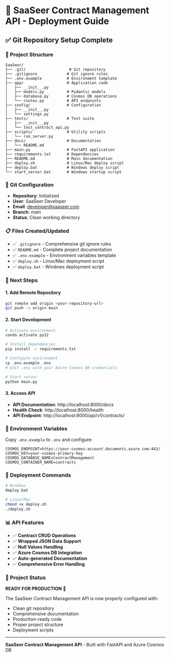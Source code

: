 # 🚀 SaaSeer Contract Management API - Deployment Guide

## ✅ Git Repository Setup Complete

### 📁 Project Structure
```
SaaSeer/
├── .git/                   # Git repository
├── .gitignore             # Git ignore rules
├── .env.example           # Environment template
├── app/                   # Application code
│   ├── __init__.py
│   ├── models.py          # Pydantic models
│   ├── database.py        # Cosmos DB operations
│   └── routes.py          # API endpoints
├── config/                # Configuration
│   ├── __init__.py
│   └── settings.py
├── tests/                 # Test suite
│   ├── __init__.py
│   └── test_contract_api.py
├── scripts/               # Utility scripts
│   └── run_server.py
├── docs/                  # Documentation
│   └── README.md
├── main.py                # FastAPI application
├── requirements.txt       # Dependencies
├── README.md              # Main documentation
├── deploy.sh              # Linux/Mac deploy script
├── deploy.bat             # Windows deploy script
└── start_server.bat       # Windows startup script
```

### 🔧 Git Configuration
- **Repository**: Initialized
- **User**: SaaSeer Developer
- **Email**: developer@saaseer.com
- **Branch**: main
- **Status**: Clean working directory

### 📋 Files Created/Updated
- ✅ `.gitignore` - Comprehensive git ignore rules
- ✅ `README.md` - Complete project documentation
- ✅ `.env.example` - Environment variables template
- ✅ `deploy.sh` - Linux/Mac deployment script
- ✅ `deploy.bat` - Windows deployment script

### 🎯 Next Steps

#### 1. Add Remote Repository
```bash
git remote add origin <your-repository-url>
git push -u origin main
```

#### 2. Start Development
```bash
# Activate environment
conda activate py12

# Install dependencies
pip install -r requirements.txt

# Configure environment
cp .env.example .env
# Edit .env with your Azure Cosmos DB credentials

# Start server
python main.py
```

#### 3. Access API
- **API Documentation**: http://localhost:8000/docs
- **Health Check**: http://localhost:8000/health
- **API Endpoint**: http://localhost:8000/api/v1/contracts/

### 🔐 Environment Variables
Copy `.env.example` to `.env` and configure:
```env
COSMOS_ENDPOINT=https://your-cosmos-account.documents.azure.com:443/
COSMOS_KEY=your-cosmos-primary-key
COSMOS_DATABASE_NAME=ContractManagement
COSMOS_CONTAINER_NAME=contracts
```

### 🚀 Deployment Commands
```bash
# Windows
deploy.bat

# Linux/Mac
chmod +x deploy.sh
./deploy.sh
```

### 📊 API Features
- ✅ **Contract CRUD Operations**
- ✅ **Wrapped JSON Data Support**
- ✅ **Null Values Handling**
- ✅ **Azure Cosmos DB Integration**
- ✅ **Auto-generated Documentation**
- ✅ **Comprehensive Error Handling**

### 🎉 Project Status
**READY FOR PRODUCTION** 🚀

The SaaSeer Contract Management API is now properly configured with:
- Clean git repository
- Comprehensive documentation
- Production-ready code
- Proper project structure
- Deployment scripts

---

**SaaSeer Contract Management API** - Built with FastAPI and Azure Cosmos DB
